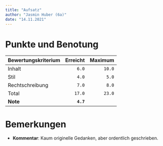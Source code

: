 ```yaml
---
title: "Aufsatz"
author: "Jasmin Huber (6a)"
date: "14.11.2021"
---
```


# Punkte und Benotung

| **Bewertungskriterium** | **Erreicht**         | **Maximum**     |
|-------------------------|---------------------:|----------------:|
| Inhalt          | `6.0`     | `10.0` |
| Stil          | `4.0`     | `5.0` |
| Rechtschreibung          | `7.0`     | `8.0` |
| Total                   |   `17.0`      | `23.0` |
| **Note**                | **`4.7`**    |                 |

# Bemerkungen

- **Kommentar**: Kaum originelle Gedanken, aber ordentlich geschrieben.
